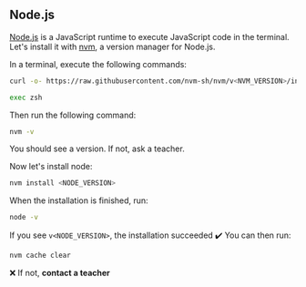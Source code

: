 ## Node.js

[Node.js](https://nodejs.org/en/) is a JavaScript runtime to execute JavaScript code in the terminal. Let's install it with [nvm](https://github.com/nvm-sh/nvm), a version manager for Node.js.

In a terminal, execute the following commands:

```bash
curl -o- https://raw.githubusercontent.com/nvm-sh/nvm/v<NVM_VERSION>/install.sh | zsh
```

```bash
exec zsh
```

Then run the following command:

```bash
nvm -v
```

You should see a version. If not, ask a teacher.

Now let's install node:

```bash
nvm install <NODE_VERSION>
```

When the installation is finished, run:

```bash
node -v
```

If you see `v<NODE_VERSION>`, the installation succeeded :heavy_check_mark: You can then run:

```bash
nvm cache clear
```

:x: If not, **contact a teacher**
